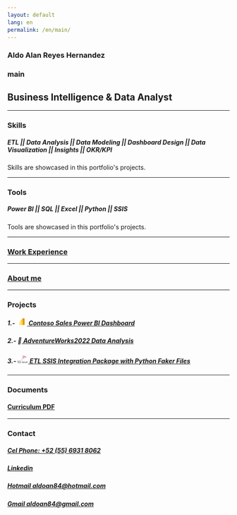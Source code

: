 ```yaml
---
layout: default
lang: en
permalink: /en/main/
---
```


### Aldo Alan Reyes Hernandez

### main

## Business Intelligence & Data Analyst

---------------------------------------------------------------------------------------------
### Skills 

<div class="tooltip-container"><h5 class="tooltip-trigger"> ETL || Data Analysis || Data Modeling || Dashboard Design || Data Visualization || Insights || OKR/KPI </h5><span class="tooltip-text">Skills are showcased in this portfolio's projects.</span></div>

----------------------------------------------------------------------------------------------  
### Tools

<div class="tooltip-container"><h5 class="tooltip-trigger"> Power BI || SQL || Excel || Python || SSIS </h5><span class="tooltip-text">Tools are showcased in this portfolio's projects.</span></div>

-----------------------------------------------------------------------------------------------
### [Work Experience](https://aldoreyes84.github.io/working_experience/)

------------------------------------------------------------------------------------------------
### [About me](https://aldoreyes84.github.io/About-me/)

--------------------------------------------------------------------------------------------------
### Projects

##### 1.- <img src="assets/icons/powerbi.png" alt="power bi icon" width="24" height="17">[ Contoso Sales Power BI Dashboard](https://aldoreyes84.github.io/Contoso-Sales-Power-BI-Dashboard/)

##### 2.- 🧠[ AdventureWorks2022 Data Analysis](https://aldoreyes84.github.io/Data_Analisys_For_AdventureWorksDW2022/)

##### 3.- <img src="assets/icons/microsoft-sql-server-logo.png" alt="ssis icon" width="24" height="19">[ ETL SSIS Integration Package with Python Faker Files](https://aldoreyes84.github.io/ETL/)

---------------------------------------------------------------------------------------------------
### Documents

#### [Curriculum PDF](./assets/files/Aldo%20Reyes%20CV.pdf)

---------------------------------------------------------------------------------------------------- 
### Contact
 
##### [Cel Phone: +52 (55) 6931 8062](tel:+525569318062)
  
##### [Linkedin](https://www.linkedin.com/in/aldoreyesbianalyst?lipi=urn%3Ali%3Apage%3Ad_flagship3_profile_view_base_contact_details%3Bv420leqVSUOChjUj%2BtCWbw%3D%3D)
 
##### [Hotmail aldoan84@hotmail.com](aldoan84@hotmail.com)
 
##### [Gmail aldoan84@gmail.com](aldoan84@gmail.com)

